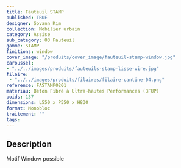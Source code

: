 ```yaml
---
title: Fauteuil STAMP 
published: TRUE
designer: Sovann Kim
collection: Mobilier urbain
category: Assise
sub_category: 03 Fauteuil
gamme: STAMP
finitions: window
cover_image: "/produits/cover_image/fauteuil-stamp-window.jpg"
caroussel: 
- "../../images/produits/fauteuils-stamp-lisse-vire.jpg"
filaire: 
 - "../../images/produits/filaires/filaire-cantine-04.png"
reference: FASTAMP0201
materiau: Béton Fibré à Ultra-hautes Performances (BFUP)
poids: 137
dimensions: L550 x P550 x H830 
format: Monobloc
traitement: ""
tags: 
---
```


## Description

Motif Window possible
